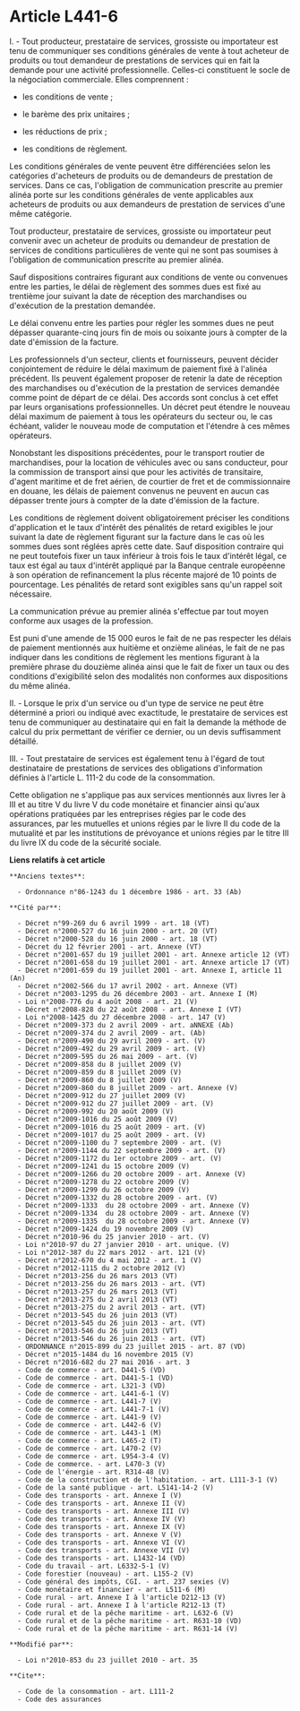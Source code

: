# Article L441-6

I. - Tout producteur, prestataire de services, grossiste ou importateur est tenu de communiquer ses conditions générales de
vente à tout acheteur de produits ou tout demandeur de prestations de services qui en fait la demande pour une activité
professionnelle. Celles-ci constituent le socle de la négociation commerciale. Elles comprennent :

- les conditions de vente ;

- le barème des prix unitaires ;

- les réductions de prix ;

- les conditions de règlement. 

Les conditions générales de vente peuvent être différenciées selon les catégories d'acheteurs de produits ou de demandeurs de
prestation de services. Dans ce cas, l'obligation de communication prescrite au premier alinéa porte sur les conditions
générales de vente applicables aux acheteurs de produits ou aux demandeurs de prestation de services d'une même catégorie. 

Tout producteur, prestataire de services, grossiste ou importateur peut convenir avec un acheteur de produits ou demandeur de
prestation de services de conditions particulières de vente qui ne sont pas soumises à l'obligation de communication
prescrite au premier alinéa. 

Sauf dispositions contraires figurant aux conditions de vente ou convenues entre les parties, le délai de règlement des
sommes dues est fixé au trentième jour suivant la date de réception des marchandises ou d'exécution de la prestation
demandée.

Le délai convenu entre les parties pour régler les sommes dues ne peut dépasser quarante-cinq jours fin de mois ou soixante
jours à compter de la date d'émission de la facture. 

Les professionnels d'un secteur, clients et fournisseurs, peuvent décider conjointement de réduire le délai maximum de
paiement fixé à l'alinéa précédent. Ils peuvent également proposer de retenir la date de réception des marchandises ou
d'exécution de la prestation de services demandée comme point de départ de ce délai. Des accords sont conclus à cet effet par
leurs organisations professionnelles. Un décret peut étendre le nouveau délai maximum de paiement à tous les opérateurs du
secteur ou, le cas échéant, valider le nouveau mode de computation et l'étendre à ces mêmes opérateurs.

Nonobstant les dispositions précédentes, pour le transport routier de marchandises, pour la location de véhicules avec ou
sans conducteur, pour la commission de transport ainsi que pour les activités de transitaire, d'agent maritime et de fret
aérien, de courtier de fret et de commissionnaire en douane, les délais de paiement convenus ne peuvent en aucun cas dépasser
trente jours à compter de la date d'émission de la facture. 

Les conditions de règlement doivent obligatoirement préciser les conditions d'application et le taux d'intérêt des pénalités
de retard exigibles le jour suivant la date de règlement figurant sur la facture dans le cas où les sommes dues sont réglées
après cette date. Sauf disposition contraire qui ne peut toutefois fixer un taux inférieur à trois fois le taux d'intérêt
légal, ce taux est égal au taux d'intérêt appliqué par la Banque centrale européenne à son opération de refinancement la plus
récente majoré de 10 points de pourcentage. Les pénalités de retard sont exigibles sans qu'un rappel soit nécessaire. 

La communication prévue au premier alinéa s'effectue par tout moyen conforme aux usages de la profession. 

Est puni d'une amende de 15 000 euros le fait de ne pas respecter les délais de paiement mentionnés aux huitième et onzième
alinéas, le fait de ne pas indiquer dans les conditions de règlement les mentions figurant à la première phrase du douzième
alinéa ainsi que le fait de fixer un taux ou des conditions d'exigibilité selon des modalités non conformes aux dispositions
du même alinéa.

II. - Lorsque le prix d'un service ou d'un type de service ne peut être déterminé a priori ou indiqué avec exactitude, le
prestataire de services est tenu de communiquer au destinataire qui en fait la demande la méthode de calcul du prix
permettant de vérifier ce dernier, ou un devis suffisamment détaillé.

III. - Tout prestataire de services est également tenu à l'égard de tout destinataire de prestations de services des
obligations d'information définies à l'article L. 111-2 du code de la consommation.

Cette obligation ne s'applique pas aux services mentionnés aux livres Ier à III et au titre V du livre V du code monétaire et
financier ainsi qu'aux opérations pratiquées par les entreprises régies par le code des assurances, par les mutuelles et
unions régies par le livre II du code de la mutualité et par les institutions de prévoyance et unions régies par le titre III
du livre IX du code de la sécurité sociale.

**Liens relatifs à cet article**

	**Anciens textes**:

	  - Ordonnance n°86-1243 du 1 décembre 1986 - art. 33 (Ab)

	**Cité par**:

	  - Décret n°99-269 du 6 avril 1999 - art. 18 (VT)
	  - Décret n°2000-527 du 16 juin 2000 - art. 20 (VT)
	  - Décret n°2000-528 du 16 juin 2000 - art. 18 (VT)
	  - Décret du 12 février 2001 - art. Annexe (VT)
	  - Décret n°2001-657 du 19 juillet 2001 - art. Annexe article 12 (VT)
	  - Décret n°2001-658 du 19 juillet 2001 - art. Annexe article 17 (VT)
	  - Décret n°2001-659 du 19 juillet 2001 - art. Annexe I, article 11 (An)
	  - Décret n°2002-566 du 17 avril 2002 - art. Annexe (VT)
	  - Décret n°2003-1295 du 26 décembre 2003 - art. Annexe I (M)
	  - Loi n°2008-776 du 4 août 2008 - art. 21 (V)
	  - Décret n°2008-828 du 22 août 2008 - art. Annexe I (VT)
	  - Loi n°2008-1425 du 27 décembre 2008 - art. 147 (V)
	  - Décret n°2009-373 du 2 avril 2009 - art. aNNEXE (Ab)
	  - Décret n°2009-374 du 2 avril 2009 - art. (Ab)
	  - Décret n°2009-490 du 29 avril 2009 - art. (V)
	  - Décret n°2009-492 du 29 avril 2009 - art. (V)
	  - Décret n°2009-595 du 26 mai 2009 - art. (V)
	  - Décret n°2009-858 du 8 juillet 2009 (V)
	  - Décret n°2009-859 du 8 juillet 2009 (V)
	  - Décret n°2009-860 du 8 juillet 2009 (V)
	  - Décret n°2009-860 du 8 juillet 2009 - art. Annexe (V)
	  - Décret n°2009-912 du 27 juillet 2009 (V)
	  - Décret n°2009-912 du 27 juillet 2009 - art. (V)
	  - Décret n°2009-992 du 20 août 2009 (V)
	  - Décret n°2009-1016 du 25 août 2009 (V)
	  - Décret n°2009-1016 du 25 août 2009 - art. (V)
	  - Décret n°2009-1017 du 25 août 2009 - art. (V)
	  - Décret n°2009-1100 du 7 septembre 2009 - art. (V)
	  - Décret n°2009-1144 du 22 septembre 2009 - art. (V)
	  - Décret n°2009-1172 du 1er octobre 2009 - art. (V)
	  - Décret n°2009-1241 du 15 octobre 2009 (V)
	  - Décret n°2009-1266 du 20 octobre 2009 - art. Annexe (V)
	  - Décret n°2009-1278 du 22 octobre 2009 (V)
	  - Décret n°2009-1299 du 26 octobre 2009 (V)
	  - Décret n°2009-1332 du 28 octobre 2009 - art. (V)
	  - Décret n°2009-1333  du 28 octobre 2009 - art. Annexe (V)
	  - Décret n°2009-1334  du 28 octobre 2009 - art. Annexe (V)
	  - Décret n°2009-1335  du 28 octobre 2009 - art. Annexe (V)
	  - Décret n°2009-1424 du 19 novembre 2009 (V)
	  - Décret n°2010-96 du 25 janvier 2010 - art. (V)
	  - Loi n°2010-97 du 27 janvier 2010 - art. unique. (V)
	  - Loi n°2012-387 du 22 mars 2012 - art. 121 (V)
	  - Décret n°2012-670 du 4 mai 2012 - art. 1 (V)
	  - Décret n°2012-1115 du 2 octobre 2012 (V)
	  - Décret n°2013-256 du 26 mars 2013 (VT)
	  - Décret n°2013-256 du 26 mars 2013 - art. (VT)
	  - Décret n°2013-257 du 26 mars 2013 (VT)
	  - Décret n°2013-275 du 2 avril 2013 (VT)
	  - Décret n°2013-275 du 2 avril 2013 - art. (VT)
	  - Décret n°2013-545 du 26 juin 2013 (VT)
	  - Décret n°2013-545 du 26 juin 2013 - art. (VT)
	  - Décret n°2013-546 du 26 juin 2013 (VT)
	  - Décret n°2013-546 du 26 juin 2013 - art. (VT)
	  - ORDONNANCE n°2015-899 du 23 juillet 2015 - art. 87 (VD)
	  - Décret n°2015-1484 du 16 novembre 2015 (V)
	  - Décret n°2016-682 du 27 mai 2016 - art. 3
	  - Code de commerce - art. D441-5 (VD)
	  - Code de commerce - art. D441-5-1 (VD)
	  - Code de commerce - art. L321-3 (VD)
	  - Code de commerce - art. L441-6-1 (V)
	  - Code de commerce - art. L441-7 (V)
	  - Code de commerce - art. L441-7-1 (V)
	  - Code de commerce - art. L441-9 (V)
	  - Code de commerce - art. L442-6 (V)
	  - Code de commerce - art. L443-1 (M)
	  - Code de commerce - art. L465-2 (T)
	  - Code de commerce - art. L470-2 (V)
	  - Code de commerce - art. L954-3-4 (V)
	  - Code de commerce. - art. L470-3 (V)
	  - Code de l'énergie - art. R314-48 (V)
	  - Code de la construction et de l'habitation. - art. L111-3-1 (V)
	  - Code de la santé publique - art. L5141-14-2 (V)
	  - Code des transports - art. Annexe I (V)
	  - Code des transports - art. Annexe II (V)
	  - Code des transports - art. Annexe III (V)
	  - Code des transports - art. Annexe IV (V)
	  - Code des transports - art. Annexe IX (V)
	  - Code des transports - art. Annexe V (V)
	  - Code des transports - art. Annexe VI (V)
	  - Code des transports - art. Annexe VII (V)
	  - Code des transports - art. L1432-14 (VD)
	  - Code du travail - art. L6332-5-1 (V)
	  - Code forestier (nouveau) - art. L155-2 (V)
	  - Code général des impôts, CGI. - art. 237 sexies (V)
	  - Code monétaire et financier - art. L511-6 (M)
	  - Code rural - art. Annexe I à l'article D212-13 (V)
	  - Code rural - art. Annexe I à l'article R212-13 (T)
	  - Code rural et de la pêche maritime - art. L632-6 (V)
	  - Code rural et de la pêche maritime - art. R631-10 (VD)
	  - Code rural et de la pêche maritime - art. R631-14 (V)

	**Modifié par**:

	  - Loi n°2010-853 du 23 juillet 2010 - art. 35

	**Cite**:

	  - Code de la consommation - art. L111-2
	  - Code des assurances
